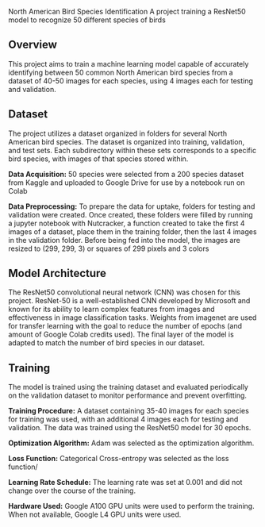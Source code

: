 North American Bird Species Identification 
A project training a ResNet50 model to recognize 50 different species of birds

## Overview 
This project aims to train a machine learning model capable of accurately identifying between 50 common North American bird species from a dataset of 40-50 images for each species, using 4 images each for testing and validation. 


## Dataset 
The project utilizes a dataset organized in folders for several North American bird species. The dataset is organized into training, validation, and test sets. Each subdirectory within these sets corresponds to a specific bird species, with images of that species stored within. 

**Data Acquisition:** 
50 species were selected from a 200 species dataset from Kaggle and uploaded to Google Drive for use by a notebook run on Colab

**Data Preprocessing:** 
To prepare the data for uptake, folders for testing and validation were created.  Once created, these folders were filled by running a jupyter notebook with Nutcracker, a function created to take the first 4 images of a dataset, place them in the training folder, then the last 4 images in the validation folder.
Before being fed into the model, the images are resized to (299, 299, 3) or squares of 299 pixels and 3 colors


## Model Architecture 
The ResNet50 convolutional neural network (CNN) was chosen for this project.
ResNet-50 is a well-established CNN developed by Microsoft and known for its ability to learn complex features from images and effectiveness in image classification tasks. Weights from imagenet are used for transfer learning with the goal to reduce the number of epochs (and amount of Google Colab credits used). The final layer of the model is adapted to match the number of bird species in our dataset. 


## Training 
The model is trained using the training dataset and evaluated periodically on the validation dataset to monitor performance and prevent overfitting. 

**Training Procedure:**
A dataset containing 35-40 images for each species for training was used, with an additional 4 images each for testing and validation.  The data was trained using the ResNet50 model for 30 epochs. 

**Optimization Algorithm:** 
Adam was selected as the optimization algorithm. 

**Loss Function:** 
Categorical Cross-entropy was selected as the loss function/

**Learning Rate Schedule:**
The learning rate was set at 0.001 and did not change over the course of the training.

**Hardware Used:**
Google A100 GPU units were used to perform the training.  When not available, Google L4 GPU units were used.
